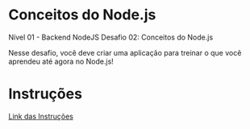 # Conceitos do Node.js

Nível 01 - Backend NodeJS
Desafio 02: Conceitos do Node.js

Nesse desafio, você deve criar uma aplicação para treinar o que você aprendeu até agora no Node.js!

# Instruções
[Link das Instruções](https://github.com/rocketseat-education/bootcamp-gostack-desafios/tree/master/desafio-conceitos-nodejs)
